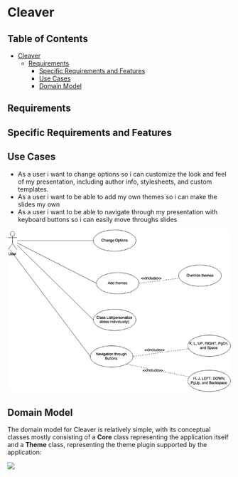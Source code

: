 # Cleaver

## Table of Contents
* [Cleaver](#cleaver)
    * [Requirements](#introreq)
        * [Specific Requirements and Features](#specreqandfeat)
        * [Use Cases](#usecases)
        * [Domain Model](#domainmodel)

<div id='introreq'>

## Requirements

<div id='specreqandfeat'>

## Specific Requirements and Features

<div id='usecases'>

## Use Cases
* As a user i want to change options so i can customize the look and feel of my presentation, including author info, stylesheets, and custom templates.
* As a user i want to be able to add my own themes so i can make the slides my own
* As a user i want to be able to navigate through my presentation with keyboard buttons so i can easily move throughs slides
<img src="./images/use_case_diagram.png"/>




<div id='domainmodel'>

## Domain Model

The domain model for Cleaver is relatively simple, with its conceptual classes mostly consisting of a **Core** class representing the application itself and a **Theme** class, representing the theme plugin supported by the application:

<img src="./images/domainmodel.png" />